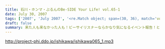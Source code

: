 ```yaml
---
title: 石川・ホンマ・ぶるんのBe-SIDE Your Life! vol.65-1
date: July 30, 2007
tags: ['2007', 'July 2007', '<re.Match object; span=(30, 36), match='vol.65'>']
draft: false
summary: 来た人も来なかった人も！ビーサイリスナーならかなり気になるイベント報告！といきたいところですが・・・お三方の疲労度はかなりのモノ！？今回は声質にも現れているかもしれません！声でてねぇ〜〜二本目からは、現場の様子を配信しますよ〜〜NAMAE
---
```


http://project-phi.ddo.jp/ishikawa/ishikawa065_1.mp3
